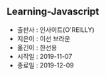 ## Learning-Javascript

- 출판사 : 인사이트(O'REILLY)
- 지은이 : 이선 브라운
- 옮긴이 : 한선용
- 시작일 : 2019-11-07
- 종료일 : 2019-12-09
